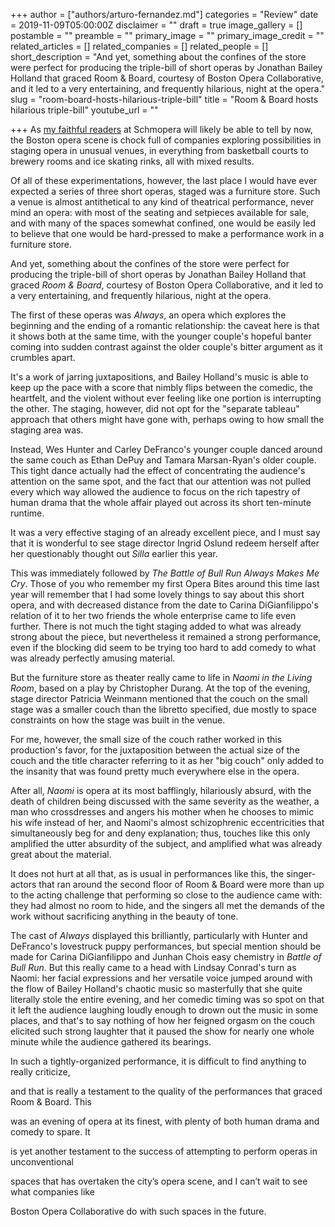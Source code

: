 +++
author = ["authors/arturo-fernandez.md"]
categories = "Review"
date = 2019-11-09T05:00:00Z
disclaimer = ""
draft = true
image_gallery = []
postamble = ""
preamble = ""
primary_image = ""
primary_image_credit = ""
related_articles = []
related_companies = []
related_people = []
short_description = "And yet, something about the confines of the store were perfect for producing the triple-bill of short operas by Jonathan Bailey Holland that graced Room & Board, courtesy of Boston Opera Collaborative, and it led to a very entertaining, and frequently hilarious, night at the opera."
slug = "room-board-hosts-hilarious-triple-bill"
title = "Room & Board hosts hilarious triple-bill"
youtube_url = ""

+++
As [my faithful readers](/authors/arturo-fernandez/) at Schmopera will likely be able to tell by now, the Boston opera scene is chock full of companies exploring possibilities in staging opera in unusual venues, in everything from basketball courts to brewery rooms and ice skating rinks, all with mixed results.

Of all of these experimentations, however, the last place I would have ever expected a series of three short operas, staged was a furniture store. Such a venue is almost antithetical to any kind of theatrical performance, never mind an opera: with most of the seating and setpieces available for sale, and with many of the spaces somewhat confined, one would be easily led to believe that one would be hard-pressed to make a performance work in a furniture store.

And yet, something about the confines of the store were perfect for producing the triple-bill of short operas by Jonathan Bailey Holland that graced _Room & Board_, courtesy of Boston Opera Collaborative, and it led to a very entertaining, and frequently hilarious, night at the opera.

The first of these operas was _Always_, an opera which explores the beginning and the ending of a romantic relationship: the caveat here is that it shows both at the same time, with the younger couple's hopeful banter coming into sudden contrast against the older couple's bitter argument as it crumbles apart.

It's a work of jarring juxtapositions, and Bailey Holland's music is able to keep up the pace with a score that nimbly flips between the comedic, the heartfelt, and the violent without ever feeling like one portion is interrupting the other. The staging, however, did not opt for the "separate tableau" approach that others might have gone with, perhaps owing to how small the staging area was.

Instead, Wes Hunter and Carley DeFranco's younger couple danced around the same couch as Ethan DePuy and Tamara Marsan-Ryan's older couple. This tight dance actually had the effect of concentrating the audience's attention on the same spot, and the fact that our attention was not pulled every which way allowed the audience to focus on the rich tapestry of human drama that the whole affair played out across its short ten-minute runtime.

It was a very effective staging of an already excellent piece, and I must say that it is wonderful to see stage director Ingrid Oslund redeem herself after her questionably thought out _Silla_ earlier this year.

This was immediately followed by _The Battle of Bull Run Always Makes Me Cry_. Those of you who remember my first Opera Bites around this time last year will remember that I had some lovely things to say about this short opera, and with decreased distance from the date to Carina DiGianfilippo's relation of it to her two friends the whole enterprise came to life even further. There is not much the tight staging added to what was already strong about the piece, but nevertheless it remained a strong performance, even if the blocking did seem to be trying too hard to add comedy to what was already perfectly amusing material.

But the furniture store as theater really came to life in _Naomi in the Living Room_, based on a play by Christopher Durang. At the top of the evening, stage director Patricia Weinmann mentioned that the couch on the small stage was a smaller couch than the libretto specified, due mostly to space constraints on how the stage was built in the venue. 

For me, however, the small size of the couch rather worked in this production's favor, for the juxtaposition between the actual size of the couch and the title character referring to it as her "big couch" only added to the insanity that was found pretty much everywhere else in the opera. 

After all, _Naomi_ is opera at its most bafflingly, hilariously absurd, with the death of children being discussed with the same severity as the weather, a man who crossdresses and angers his mother when he chooses to mimic his wife instead of her, and Naomi's almost schizophrenic eccentricities that simultaneously beg for and deny explanation; thus, touches like this only amplified the utter absurdity of the subject, and amplified what was already great about the material.

It does not hurt at all that, as is usual in performances like this, the singer-actors that ran around the second floor of Room & Board were more than up to the acting challenge that performing so close to the audience came with: they had almost no room to hide, and the singers all met the demands of the work without sacrificing anything in the beauty of tone. 

The cast of _Always_ displayed this brilliantly, particularly with Hunter and DeFranco's lovestruck puppy performances, but special mention should be made for Carina DiGianfilippo and Junhan Chois easy chemistry in _Battle of Bull Run_. But this really came to a head with Lindsay Conrad's turn as Naomi: her facial expressions and her versatile voice jumped around with the flow of Bailey Holland's chaotic music so masterfully that she quite literally stole the entire evening, and her comedic timing was so spot on that it left the audience laughing loudly enough to drown out the music in some places, and that's to say nothing of how her feigned orgasm on the couch elicited such strong laughter that it paused the show for nearly one whole minute while the audience gathered its bearings.

In such a tightly-organized performance, it is difficult to find anything to really criticize,

and that is really a testament to the quality of the performances that graced Room & Board. This

was an evening of opera at its finest, with plenty of both human drama and comedy to spare. It

is yet another testament to the success of attempting to perform operas in unconventional

spaces that has overtaken the city’s opera scene, and I can’t wait to see what companies like

Boston Opera Collaborative do with such spaces in the future.